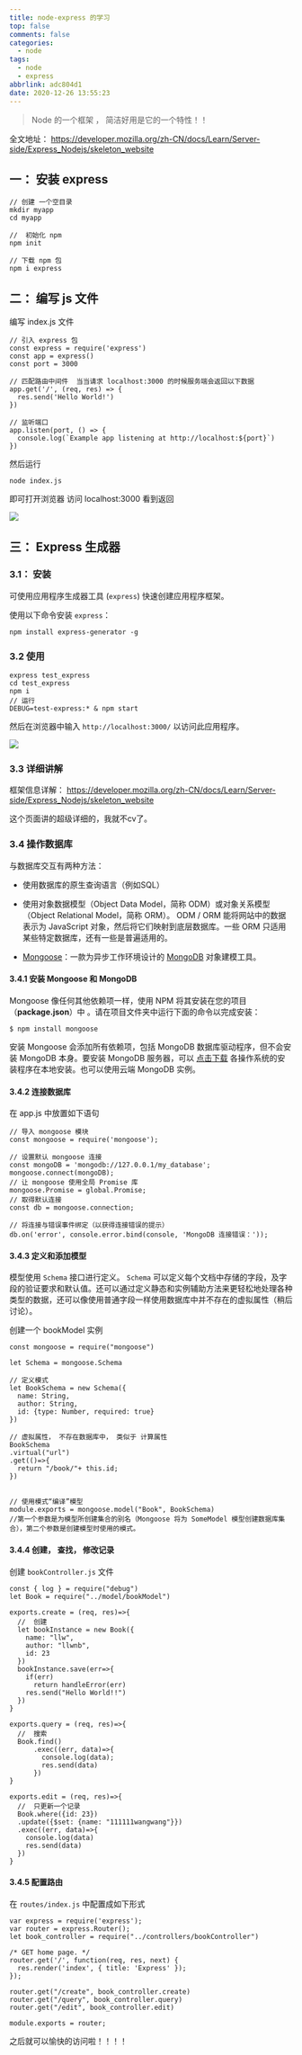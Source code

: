 ```yaml
---
title: node-express 的学习
top: false
comments: false
categories:
  - node
tags:
  - node
  - express
abbrlink: adc804d1
date: 2020-12-26 13:55:23
---
```


> Node 的一个框架 ， 简洁好用是它的一个特性！！

<!--more--->

全文地址： https://developer.mozilla.org/zh-CN/docs/Learn/Server-side/Express_Nodejs/skeleton_website

## 一： 安装 express

```
// 创建 一个空目录
mkdir myapp
cd myapp

//  初始化 npm
npm init

// 下载 npm 包
npm i express
```



## 二： 编写 js 文件

编写 index.js 文件

```
// 引入 express 包
const express = require('express')
const app = express()
const port = 3000

// 匹配路由中间件  当当请求 localhost:3000 的时候服务端会返回以下数据
app.get('/', (req, res) => {
  res.send('Hello World!')
})

// 监听端口
app.listen(port, () => {
  console.log(`Example app listening at http://localhost:${port}`)
})
```

然后运行 

```
node index.js
```



即可打开浏览器 访问 localhost:3000 看到返回

![](http://photo.jomeswang.top/20201226140403.png)

## 三： Express 生成器

### 3.1： 安装

 可使用应用程序生成器工具 (`express`) 快速创建应用程序框架。

使用以下命令安装 `express`：

```
npm install express-generator -g
```



### 3.2 使用

```
express test_express
cd test_express
npm i
// 运行
DEBUG=test-express:* & npm start
```

然后在浏览器中输入 `http://localhost:3000/` 以访问此应用程序。

![](http://photo.jomeswang.top/20201226142259.png)

### 3.3 详细讲解

框架信息详解： https://developer.mozilla.org/zh-CN/docs/Learn/Server-side/Express_Nodejs/skeleton_website

这个页面讲的超级详细的，我就不cv了。



### 3.4 操作数据库

与数据库交互有两种方法：

- 使用数据库的原生查询语言（例如SQL）
- 使用对象数据模型（Object Data Model，简称 ODM）或对象关系模型（Object Relational Model，简称 ORM）。 ODM / ORM 能将网站中的数据表示为 JavaScript 对象，然后将它们映射到底层数据库。一些 ORM 只适用某些特定数据库，还有一些是普遍适用的。

- [Mongoose](https://www.npmjs.com/package/mongoose)：一款为异步工作环境设计的 [MongoDB](https://www.mongodb.org/) 对象建模工具。



#### 3.4.1  安装 Mongoose 和 MongoDB 

Mongoose 像任何其他依赖项一样，使用 NPM 将其安装在您的项目（**package.json**）中 。请在项目文件夹中运行下面的命令以完成安装：

```
$ npm install mongoose
```

安装 Mongoose 会添加所有依赖项，包括 MongoDB 数据库驱动程序，但不会安装 MongoDB 本身。要安装 MongoDB 服务器，可以 [点击下载](https://www.mongodb.com/download-center) 各操作系统的安装程序在本地安装。也可以使用云端 MongoDB 实例。



#### 3.4.2  连接数据库

在  app.js 中放置如下语句

```
// 导入 mongoose 模块
const mongoose = require('mongoose');

// 设置默认 mongoose 连接
const mongoDB = 'mongodb://127.0.0.1/my_database';
mongoose.connect(mongoDB);
// 让 mongoose 使用全局 Promise 库
mongoose.Promise = global.Promise;
// 取得默认连接
const db = mongoose.connection;

// 将连接与错误事件绑定（以获得连接错误的提示）
db.on('error', console.error.bind(console, 'MongoDB 连接错误：'));
```



#### 3.4.3  定义和添加模型

模型使用 `Schema` 接口进行定义。 `Schema` 可以定义每个文档中存储的字段，及字段的验证要求和默认值。还可以通过定义静态和实例辅助方法来更轻松地处理各种类型的数据，还可以像使用普通字段一样使用数据库中并不存在的虚拟属性（稍后讨论）。

创建一个 bookModel 实例

```
const mongoose = require("mongoose")

let Schema = mongoose.Schema

// 定义模式
let BookSchema = new Schema({
  name: String,
  author: String,
  id: {type: Number, required: true}
})

// 虚拟属性， 不存在数据库中， 类似于 计算属性
BookSchema
.virtual("url")
.get(()=>{
  return "/book/"+ this.id;
})


// 使用模式“编译”模型
module.exports = mongoose.model("Book", BookSchema)
//第一个参数是为模型所创建集合的别名（Mongoose 将为 SomeModel 模型创建数据库集合），第二个参数是创建模型时使用的模式。
```



#### 3.4.4 创建， 查找， 修改记录

创建  `bookController.js` 文件

```
const { log } = require("debug")
let Book = require("../model/bookModel")

exports.create = (req, res)=>{
  //  创建
  let bookInstance = new Book({
    name: "llw",
    author: "llwnb",
    id: 23
  })
  bookInstance.save(err=>{
    if(err)
      return handleError(err)
    res.send("Hello World!!")
  })
}

exports.query = (req, res)=>{
  //  搜索
  Book.find()
      .exec((err, data)=>{
        console.log(data);
        res.send(data)
      })
}

exports.edit = (req, res)=>{
  //  只更新一个记录
  Book.where({id: 23})
  .update({$set: {name: "111111wangwang"}})
  .exec((err, data)=>{
    console.log(data)
    res.send(data)
  })
}

```



#### 3.4.5  配置路由

在 `routes/index.js` 中配置成如下形式

```
var express = require('express');
var router = express.Router();
let book_controller = require("../controllers/bookController")

/* GET home page. */
router.get('/', function(req, res, next) {
  res.render('index', { title: 'Express' });
});

router.get("/create", book_controller.create)
router.get("/query", book_controller.query)
router.get("/edit", book_controller.edit)

module.exports = router;

```



之后就可以愉快的访问啦！！！！